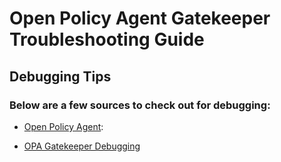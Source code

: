 # Open Policy Agent Gatekeeper Troubleshooting Guide

## Debugging Tips

### Below are a few sources to check out for debugging:

- [Open Policy Agent](https://www.openpolicyagent.org/docs/latest/kubernetes-debugging/):

- [OPA Gatekeeper Debugging](https://open-policy-agent.github.io/gatekeeper/website/docs/debug/)